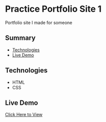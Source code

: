 # Practice Portfolio Site 1

Portfolio site I made for someone

## Summary

- [Technologies](#technologies)
- [Live Demo](#live-demo)

## Technologies

- HTML
- CSS

## Live Demo

[Click Here to View](https://clue355.github.io/cv_layout/)

